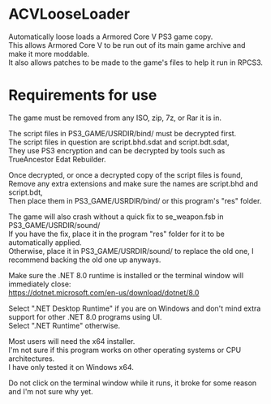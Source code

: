 # ACVLooseLoader
Automatically loose loads a Armored Core V PS3 game copy.  
This allows Armored Core V to be run out of its main game archive and make it more moddable.  
It also allows patches to be made to the game's files to help it run in RPCS3.  

# Requirements for use
The game must be removed from any ISO, zip, 7z, or Rar it is in.  

The script files in PS3_GAME/USRDIR/bind/ must be decrypted first.  
The script files in question are script.bhd.sdat and script.bdt.sdat,  
They use PS3 encryption and can be decrypted by tools such as TrueAncestor Edat Rebuilder.  

Once decrypted, or once a decrypted copy of the script files is found,  
Remove any extra extensions and make sure the names are script.bhd and script.bdt,  
Then place them in PS3_GAME/USRDIR/bind/ or this program's "res" folder.  

The game will also crash without a quick fix to se_weapon.fsb in PS3_GAME/USRDIR/sound/  
If you have the fix, place it in the program "res" folder for it to be automatically applied.  
Otherwise, place it in PS3_GAME/USRDIR/sound/ to replace the old one, I recommend backing the old one up anyways.  

Make sure the .NET 8.0 runtime is installed or the terminal window will immediately close:  
https://dotnet.microsoft.com/en-us/download/dotnet/8.0  

Select ".NET Desktop Runtime" if you are on Windows and don't mind extra support for other .NET 8.0 programs using UI.  
Select ".NET Runtime" otherwise.  

Most users will need the x64 installer.  
I'm not sure if this program works on other operating systems or CPU architectures.  
I have only tested it on Windows x64.  

Do not click on the terminal window while it runs, it broke for some reason and I'm not sure why yet.